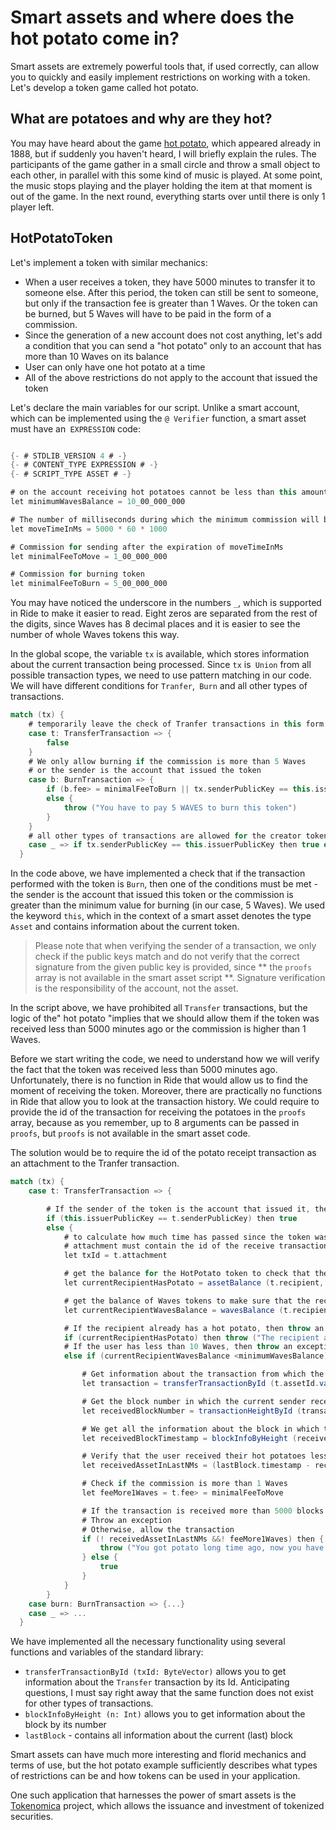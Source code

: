 # Smart assets and where does the hot potato come in?

Smart assets are extremely powerful tools that, if used correctly, can allow you to quickly and easily implement restrictions on working with a token. Let's develop a token game called hot potato.

## What are potatoes and why are they hot?

You may have heard about the game [hot potato](https://en.wikipedia.org/wiki/Hot_potato), which appeared already in 1888, but if suddenly you haven't heard, I will briefly explain the rules. The participants of the game gather in a small circle and throw a small object to each other, in parallel with this some kind of music is played. At some point, the music stops playing and the player holding the item at that moment is out of the game. In the next round, everything starts over until there is only 1 player left.

## HotPotatoToken

Let's implement a token with similar mechanics:

- When a user receives a token, they have 5000 minutes to transfer it to someone else. After this period, the token can still be sent to someone, but only if the transaction fee is greater than 1 Waves. Or the token can be burned, but 5 Waves will have to be paid in the form of a commission.
- Since the generation of a new account does not cost anything, let's add a condition that you can send a "hot potato" only to an account that has more than 10 Waves on its balance
- User can only have one hot potato at a time
- All of the above restrictions do not apply to the account that issued the token

Let's declare the main variables for our script. Unlike a smart account, which can be implemented using the `@ Verifier` function, a smart asset must have an` EXPRESSION` code:

``` scala

{- # STDLIB_VERSION 4 # -}
{- # CONTENT_TYPE EXPRESSION # -}
{- # SCRIPT_TYPE ASSET # -}

# on the account receiving hot potatoes cannot be less than this amount
let minimumWavesBalance = 10_00_000_000

# The number of milliseconds during which the minimum commission will be standard (0.005 Waves from a regular account)
let moveTimeInMs = 5000 * 60 * 1000

# Commission for sending after the expiration of moveTimeInMs
let minimalFeeToMove = 1_00_000_000

# Commission for burning token
let minimalFeeToBurn = 5_00_000_000
```

You may have noticed the underscore in the numbers `_`, which is supported in Ride to make it easier to read. Eight zeros are separated from the rest of the digits, since Waves has 8 decimal places and it is easier to see the number of whole Waves tokens this way.

In the global scope, the variable `tx` is available, which stores information about the current transaction being processed. Since `tx` is` Union` from all possible transaction types, we need to use pattern matching in our code. We will have different conditions for `Tranfer`,` Burn` and all other types of transactions.

``` scala
match (tx) {
    # temporarily leave the check of Tranfer transactions in this form
    case t: TransferTransaction => {
        false
    }
    # We only allow burning if the commission is more than 5 Waves
    # or the sender is the account that issued the token
    case b: BurnTransaction => {
        if (b.fee> = minimalFeeToBurn || tx.senderPublicKey == this.issuerPublicKey) then true
        else {
            throw ("You have to pay 5 WAVES to burn this token")
        }
    }
    # all other types of transactions are allowed for the creator tokens and prohibited for all others
    case _ => if tx.senderPublicKey == this.issuerPublicKey then true else throw ("You only can transfer this token")
  }
```

In the code above, we have implemented a check that if the transaction performed with the token is `Burn`, then one of the conditions must be met - the sender is the account that issued this token or the commission is greater than the minimum value for burning (in our case, 5 Waves). We used the keyword `this`, which in the context of a smart asset denotes the type` Asset` and contains information about the current token.

> Please note that when verifying the sender of a transaction, we only check if the public keys match and do not verify that the correct signature from the given public key is provided, since ** the `proofs` array is not available in the smart asset script **. Signature verification is the responsibility of the account, not the asset.

In the script above, we have prohibited all `Transfer` transactions, but the logic of the" hot potato "implies that we should allow them if the token was received less than 5000 minutes ago or the commission is higher than 1 Waves.

Before we start writing the code, we need to understand how we will verify the fact that the token was received less than 5000 minutes ago. Unfortunately, there is no function in Ride that would allow us to find the moment of receiving the token. Moreover, there are practically no functions in Ride that allow you to look at the transaction history. We could require to provide the id of the transaction for receiving the potatoes in the `proofs` array, because as you remember, up to 8 arguments can be passed in` proofs`, but `proofs` is not available in the smart asset code.

The solution would be to require the id of the potato receipt transaction as an attachment to the Tranfer transaction.

``` scala
match (tx) {
    case t: TransferTransaction => {

        # If the sender of the token is the account that issued it, then no checks are needed
        if (this.issuerPublicKey == t.senderPublicKey) then true
        else {
            # to calculate how much time has passed since the token was received
            # attachment must contain the id of the receive transaction
            let txId = t.attachment

            # get the balance for the HotPotato token to check that the recipient no longer has a hot potato
            let currentRecipientHasPotato = assetBalance (t.recipient, t.assetId)> 0

            # get the balance of Waves tokens to make sure that the recipient's account has at least 10 Waves
            let currentRecipientWavesBalance = wavesBalance (t.recipient)

            # If the recipient already has a hot potato, then throw an exception
            if (currentRecipientHasPotato) then throw ("The recipient already has a hot potator")
            # If the user has less than 10 Waves, then throw an exception
            else if (currentRecipientWavesBalance <minimumWavesBalance) then throw ("Recipient is too poor") else {

                # Get information about the transaction from which the current sender received his potato
                let transaction = transferTransactionById (t.assetId.value ()). valueOrErrorMessage ("Can't find incoming transaction")

                # Get the block number in which the current sender received his potato
                let receivedBlockNumber = transactionHeightById (transaction.id) .valueOrErrorMessage ("Can't find incoming tx block number")

                # We get all the information about the block in which the current sender received his potato
                let receivedBlockTimestamp = blockInfoByHeight (receivedBlockNumber) .value (). timestamp

                # Verify that the user received their hot potatoes less than 5000 minutes ago
                let receivedAssetInLastNMs = (lastBlock.timestamp - receivedBlockTimestamp) <= moveTimeInMs && t.assetId == transaction.assetId

                # Check if the commission is more than 1 Waves
                let feeMore1Waves = t.fee> = minimalFeeToMove

                # If the transaction is received more than 5000 blocks ago AND the commission is less than 1 Waves
                # Throw an exception
                # Otherwise, allow the transaction
                if (! receivedAssetInLastNMs &&! feeMore1Waves) then {
                    throw ("You got potato long time ago, now you have to pay 1 WAVES fee")
                } else {
                    true
                }
            }
        }
    case burn: BurnTransaction => {...}
    case _ => ...
  }
```

We have implemented all the necessary functionality using several functions and variables of the standard library:

- `transferTransactionById (txId: ByteVector)` allows you to get information about the `Transfer` transaction by its Id. Anticipating questions, I must say right away that the same function does not exist for other types of transactions.
- `blockInfoByHeight (n: Int)` allows you to get information about the block by its number
- `lastBlock` - contains all information about the current (last) block

Smart assets can have much more interesting and florid mechanics and terms of use, but the hot potato example sufficiently describes what types of restrictions can be and how tokens can be used in your application.

One such application that harnesses the power of smart assets is the [Tokenomica](https://tokenomica.com/) project, which allows the issuance and investment of tokenized securities.